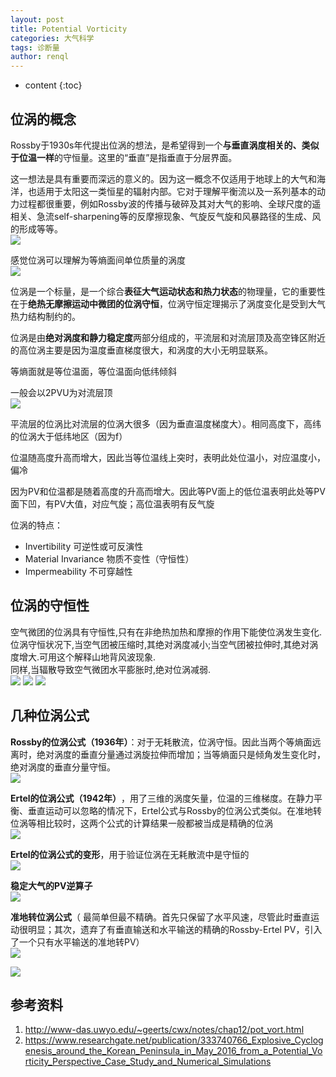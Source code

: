 ```yaml
---
layout: post
title: Potential Vorticity
categories: 大气科学
tags: 诊断量
author: renql
---
```


* content
{:toc}

## 位涡的概念

Rossby于1930s年代提出位涡的想法，是希望得到一个**与垂直涡度相关的、类似于位温一样**的守恒量。这里的“垂直”是指垂直于分层界面。

这一想法是具有重要而深远的意义的。因为这一概念不仅适用于地球上的大气和海洋，也适用于太阳这一类恒星的辐射内部。它对于理解平衡流以及一系列基本的动力过程都很重要，例如Rossby波的传播与破碎及其对大气的影响、全球尺度的遥相关、急流self-sharpening等的反摩擦现象、气旋反气旋和风暴路径的生成、风的形成等等。  
![](https://z3.ax1x.com/2021/11/11/I0ZikT.png)

感觉位涡可以理解为等熵面间单位质量的涡度  
![](http://www-das.uwyo.edu/~geerts/cwx/notes/chap12/ipv1.gif)

位涡是一个标量，是一个综合**表征大气运动状态和热力状态**的物理量，它的重要性在于**绝热无摩擦运动中微团的位涡守恒**，位涡守恒定理揭示了涡度变化是受到大气热力结构制约的。

位涡是由**绝对涡度和静力稳定度**两部分组成的，平流层和对流层顶及高空锋区附近的高位涡主要是因为温度垂直梯度很大，和涡度的大小无明显联系。

等熵面就是等位温面，等位温面向低纬倾斜

一般会以2PVU为对流层顶  
![](https://z3.ax1x.com/2021/11/11/I0VjpQ.png)

平流层的位涡比对流层的位涡大很多（因为垂直温度梯度大）。相同高度下，高纬的位涡大于低纬地区（因为f）

位温随高度升高而增大，因此当等位温线上突时，表明此处位温小，对应温度小，偏冷

因为PV和位温都是随着高度的升高而增大。因此等PV面上的低位温表明此处等PV面下凹，有PV大值，对应气旋；高位温表明有反气旋

位涡的特点：  
- Invertibility 可逆性或可反演性  
- Material Invariance 物质不变性（守恒性）  
- Impermeability 不可穿越性  

## 位涡的守恒性
空气微团的位涡具有守恒性,只有在非绝热加热和摩擦的作用下能使位涡发生变化. 位涡守恒状况下,当空气团被压缩时,其绝对涡度减小;当空气团被拉伸时,其绝对涡度增大.可用这个解释山地背风波现象.   
同样,当辐散导致空气微团水平膨胀时,绝对位涡减弱.  
![](http://www-das.uwyo.edu/~geerts/cwx/notes/chap12/b12k3.gif)
![](http://www-das.uwyo.edu/~geerts/cwx/notes/chap12/b12k4.gif)
![](http://www-das.uwyo.edu/~geerts/cwx/notes/chap12/b12k5.gif)

## 几种位涡公式

**Rossby的位涡公式（1936年）**：对于无耗散流，位涡守恒。因此当两个等熵面远离时，绝对涡度的垂直分量通过涡旋拉伸而增加；当等熵面只是倾角发生变化时，绝对涡度的垂直分量守恒。  
![](https://z3.ax1x.com/2021/11/11/I0Vx6s.png)

**Ertel的位涡公式（1942年）**，用了三维的涡度矢量，位温的三维梯度。在静力平衡、垂直运动可以忽略的情况下，Ertel公式与Rossby的位涡公式类似。在准地转位涡等相比较时，这两个公式的计算结果一般都被当成是精确的位涡  
![](https://z3.ax1x.com/2021/11/11/I0Vvlj.png)  

**Ertel的位涡公式的变形**，用于验证位涡在无耗散流中是守恒的  
![](https://z3.ax1x.com/2021/11/11/I0VzXn.png)

**稳定大气的PV逆算子**  
![](https://z3.ax1x.com/2021/11/11/I0Zpmq.png)

**准地转位涡公式**（ 最简单但最不精确。首先只保留了水平风速，尽管此时垂直运动很明显；其次，遗弃了有垂直输送和水平输送的精确的Rossby-Ertel PV，引入了一个只有水平输送的准地转PV）  
![](https://z3.ax1x.com/2021/11/11/I0Z900.png)

![](https://z3.ax1x.com/2021/11/11/I0ZC7V.png)

## 参考资料
1. http://www-das.uwyo.edu/~geerts/cwx/notes/chap12/pot_vort.html  
2. https://www.researchgate.net/publication/333740766_Explosive_Cyclogenesis_around_the_Korean_Peninsula_in_May_2016_from_a_Potential_Vorticity_Perspective_Case_Study_and_Numerical_Simulations  




